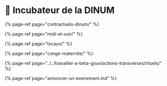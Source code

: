 # 🗻 Incubateur de la DINUM

{% page-ref page="contractuels-dinum/" %}

{% page-ref page="midi-et-soir/" %}

{% page-ref page="locaux/" %}

{% page-ref page="conge-maternite/" %}

{% page-ref page="../../travailler-a-beta-gouv/actions-transverses/rituels/" %}

{% page-ref page="annoncer-un-evenement.md" %}



